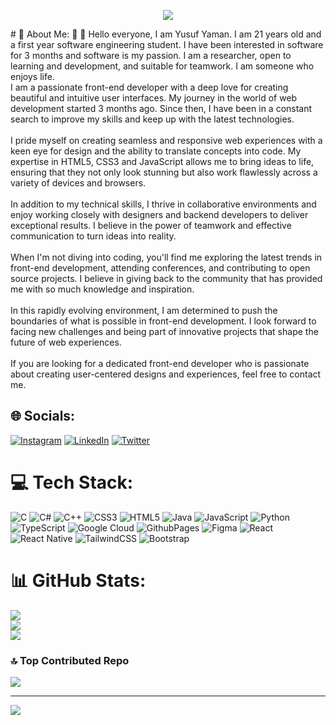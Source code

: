<p align="center"><img src="https://i.imgur.com/A6bWGFl.gif"/></p>
# 💫 About Me:
👋 👋 Hello everyone, I am Yusuf Yaman. I am 21 years old and a first year software engineering student. I have been interested in software for 3 months and software is my passion. I am a researcher, open to learning and development, and suitable for teamwork. I am someone who enjoys life.<br>I am a passionate front-end developer with a deep love for creating beautiful and intuitive user interfaces. My journey in the world of web development started 3 months ago. Since then, I have been in a constant search to improve my skills and keep up with the latest technologies.<br><br>I pride myself on creating seamless and responsive web experiences with a keen eye for design and the ability to translate concepts into code. My expertise in HTML5, CSS3 and JavaScript allows me to bring ideas to life, ensuring that they not only look stunning but also work flawlessly across a variety of devices and browsers.<br><br>In addition to my technical skills, I thrive in collaborative environments and enjoy working closely with designers and backend developers to deliver exceptional results. I believe in the power of teamwork and effective communication to turn ideas into reality.<br><br>When I'm not diving into coding, you'll find me exploring the latest trends in front-end development, attending conferences, and contributing to open source projects. I believe in giving back to the community that has provided me with so much knowledge and inspiration.<br><br>In this rapidly evolving environment, I am determined to push the boundaries of what is possible in front-end development. I look forward to facing new challenges and being part of innovative projects that shape the future of web experiences.<br><br>If you are looking for a dedicated front-end developer who is passionate about creating user-centered designs and experiences, feel free to contact me.


## 🌐 Socials:
[![Instagram](https://img.shields.io/badge/Instagram-%23E4405F.svg?logo=Instagram&logoColor=white)](https://instagram.com/yaman_yusuf_7) [![LinkedIn](https://img.shields.io/badge/LinkedIn-%230077B5.svg?logo=linkedin&logoColor=white)](https://linkedin.com/in/yusuf-yaman-734635287) [![Twitter](https://img.shields.io/badge/Twitter-%231DA1F2.svg?logo=Twitter&logoColor=white)](https://twitter.com/yaman_yusuf_7) 

# 💻 Tech Stack:
![C](https://img.shields.io/badge/c-%2300599C.svg?style=for-the-badge&logo=c&logoColor=white) ![C#](https://img.shields.io/badge/c%23-%23239120.svg?style=for-the-badge&logo=c-sharp&logoColor=white) ![C++](https://img.shields.io/badge/c++-%2300599C.svg?style=for-the-badge&logo=c%2B%2B&logoColor=white) ![CSS3](https://img.shields.io/badge/css3-%231572B6.svg?style=for-the-badge&logo=css3&logoColor=white) ![HTML5](https://img.shields.io/badge/html5-%23E34F26.svg?style=for-the-badge&logo=html5&logoColor=white) ![Java](https://img.shields.io/badge/java-%23ED8B00.svg?style=for-the-badge&logo=openjdk&logoColor=white) ![JavaScript](https://img.shields.io/badge/javascript-%23323330.svg?style=for-the-badge&logo=javascript&logoColor=%23F7DF1E) ![Python](https://img.shields.io/badge/python-3670A0?style=for-the-badge&logo=python&logoColor=ffdd54) ![TypeScript](https://img.shields.io/badge/typescript-%23007ACC.svg?style=for-the-badge&logo=typescript&logoColor=white) ![Google Cloud](https://img.shields.io/badge/GoogleCloud-%234285F4.svg?style=for-the-badge&logo=google-cloud&logoColor=white) ![GithubPages](https://img.shields.io/badge/github%20pages-121013?style=for-the-badge&logo=github&logoColor=white) ![Figma](https://img.shields.io/badge/figma-%23F24E1E.svg?style=for-the-badge&logo=figma&logoColor=white) ![React](https://img.shields.io/badge/react-%2320232a.svg?style=for-the-badge&logo=react&logoColor=%2361DAFB) ![React Native](https://img.shields.io/badge/react_native-%2320232a.svg?style=for-the-badge&logo=react&logoColor=%2361DAFB) ![TailwindCSS](https://img.shields.io/badge/tailwindcss-%2338B2AC.svg?style=for-the-badge&logo=tailwind-css&logoColor=white) ![Bootstrap](https://img.shields.io/badge/bootstrap-%238511FA.svg?style=for-the-badge&logo=bootstrap&logoColor=white)
# 📊 GitHub Stats:
![](https://github-readme-stats.vercel.app/api?username=yusufyaman07&theme=bear&hide_border=false&include_all_commits=true&count_private=true)<br/>
![](https://github-readme-streak-stats.herokuapp.com/?user=yusufyaman07&theme=bear&hide_border=false)<br/>
![](https://github-readme-stats.vercel.app/api/top-langs/?username=yusufyaman07&theme=bear&hide_border=false&include_all_commits=true&count_private=true&layout=compact)

### 🔝 Top Contributed Repo
![](https://github-contributor-stats.vercel.app/api?username=yusufyaman07&limit=5&theme=dark&combine_all_yearly_contributions=true)

---
[![](https://visitcount.itsvg.in/api?id=yusufyaman07&icon=0&color=0)](https://visitcount.itsvg.in)

<!-- Proudly created with GPRM ( https://gprm.itsvg.in ) -->


